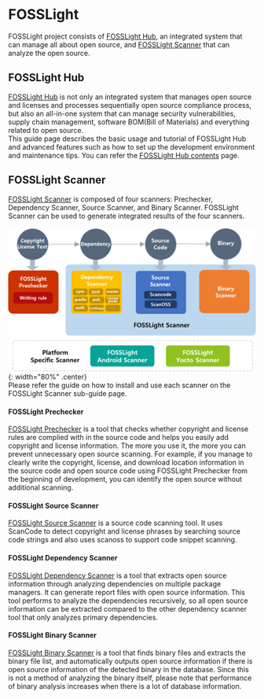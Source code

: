 # FOSSLight

FOSSLight project consists of [FOSSLight Hub](#fosslight-hub), an integrated system that can manage all about open source, and [FOSSLight Scanner](#fosslight-scanner) that can analyze the open source.

## FOSSLight Hub
[FOSSLight Hub](https://github.com/fosslight/fosslight) is not only an integrated system that manages open source and licenses and processes sequentially open source compliance process, but also an all-in-one system that can manage security vulnerabilities, supply chain management, software BOM(Bill of Materials) and everything related to open source.    
This guide page describes the basic usage and tutorial of FOSSLight Hub and advanced features such as how to set up the development environment and maintenance tips. You can refer the [FOSSLight Hub contents](about) page.

## FOSSLight Scanner
[FOSSLight Scanner](scanner) is composed of four scanners: Prechecker, Dependency Scanner, Source Scanner, and Binary Scanner. FOSSLight Scanner can be used to generate integrated results of the four scanners.
<br/><br/>
![](scanner/images/fosslight_scanner_overview.png){: width="80%" .center}
<br/>
Please refer the guide on how to install and use each scanner on the FOSSLight Scanner sub-guide page.

#### FOSSLight Prechecker
[FOSSLight Prechecker](scanner/1_prechecker.md) is a tool that checks whether copyright and license rules are complied with in the source code and helps you easily add copyright and license information. The more you use it, the more you can prevent unnecessary open source scanning. For example, if you manage to clearly write the copyright, license, and download location information in the source code and open source code using FOSSLight Prechecker from the beginning of development, you can identify the open source without additional scanning.

#### FOSSLight Source Scanner
[FOSSLight Source Scanner](scanner/2_source.md) is a source code scanning tool. It uses ScanCode to detect copyright and license phrases by searching source code strings and also  uses scanoss to support code snippet scanning.

#### FOSSLight Dependency Scanner
[FOSSLight Dependency Scanner](scanner/3_dependency.md) is a tool that extracts open source information through analyzing dependencies on multiple package managers. It can generate report files with open source information. This tool performs to analyze the dependencies recursively, so all open source information can be extracted compared to the other dependency scanner tool that only analyzes primary dependencies.

#### FOSSLight Binary Scanner
[FOSSLight Binary Scanner](scanner/4_binary.md) is a tool that finds binary files and extracts the binary file list, and automatically outputs open source information if there is open source information of the detected binary in the database. Since this is not a method of analyzing the binary itself, please note that performance of binary analysis increases when there is a lot of database information.
